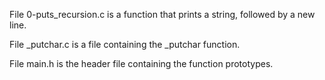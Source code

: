 File 0-puts_recursion.c is a function that prints a string, followed by a new line.

File \_putchar.c is a file containing the \_putchar function.

File main.h is the header file containing the function prototypes.
